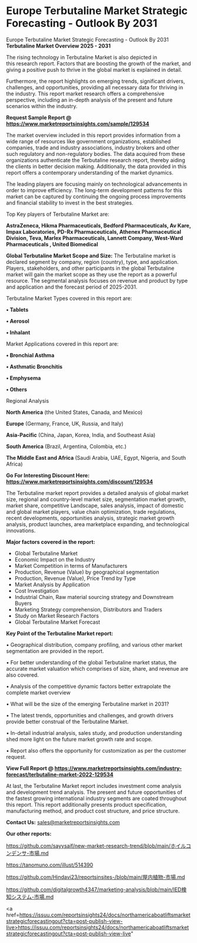 # Europe Terbutaline Market Strategic Forecasting - Outlook By 2031
Europe Terbutaline Market Strategic Forecasting - Outlook By 2031
<Strong> Terbutaline Market Overview 2025 - 2031</strong>

The rising technology in Terbutaline Market is also depicted in this research report. Factors that are boosting the growth of the market, and giving a positive push to thrive in the global market is explained in detail.

Furthermore, the report highlights on emerging trends, significant drivers, challenges, and opportunities, providing all necessary data for thriving in the industry. This report market research offers a comprehensive perspective, including an in-depth analysis of the present and future scenarios within the industry.

<strong>Request Sample Report @ <a href=https://www.marketreportsinsights.com/sample/129534>https://www.marketreportsinsights.com/sample/129534</a></strong>

The market overview included in this report provides information from a wide range of resources like government organizations, established companies, trade and industry associations, industry brokers and other such regulatory and non-regulatory bodies. The data acquired from these organizations authenticate the Terbutaline research report, thereby aiding the clients in better decision making. Additionally, the data provided in this report offers a contemporary understanding of the market dynamics.

The leading players are focusing mainly on technological advancements in order to improve efficiency. The long-term development patterns for this market can be captured by continuing the ongoing process improvements and financial stability to invest in the best strategies.

Top Key players of Terbutaline Market are:

<strong>AstraZeneca, Hikma Pharmaceuticals, Bedford Pharmaceuticals, Av Kare, Impax Laboratories, PD-Rx Pharmaceuticals, Athenex Pharmaceutical Division, Teva, Marlex Pharmaceuticals, Lannett Company, West-Ward Pharmaceuticals , United Biomedical</strong>

<strong><b>Global Terbutaline Market Scope and Size:</b></strong>
The Terbutaline market is declared segment by company, region (country), type, and application. Players, stakeholders, and other participants in the global Terbutaline market will gain the market scope as they use the report as a powerful resource. The segmental analysis focuses on revenue and product by type and application and the forecast period of 2025-2031.

Terbutaline Market Types covered in this report are:

<strong>• Tablets

• Aerosol

• Inhalant</strong>

Market Applications covered in this report are:

<strong>• Bronchial Asthma

• Asthmatic Bronchitis

• Emphysema

• Others</strong> 

Regional Analysis

<strong>North America</strong> (the United States, Canada, and Mexico)

<strong>Europe</strong> (Germany, France, UK, Russia, and Italy)

<strong>Asia-Pacific</strong> (China, Japan, Korea, India, and Southeast Asia)

<strong>South America</strong> (Brazil, Argentina, Colombia, etc.)

<strong>The Middle East and Africa</strong> (Saudi Arabia, UAE, Egypt, Nigeria, and South Africa)

<strong>Go For Interesting Discount Here: <a href=https://www.marketreportsinsights.com/discount/129534>https://www.marketreportsinsights.com/discount/129534</a></strong>

The Terbutaline market report provides a detailed analysis of global market size, regional and country-level market size, segmentation market growth, market share, competitive Landscape, sales analysis, impact of domestic and global market players, value chain optimization, trade regulations, recent developments, opportunities analysis, strategic market growth analysis, product launches, area marketplace expanding, and technological innovations.

<strong><b>Major factors covered in the report:</b></strong>
<ul>
  <li>Global Terbutaline Market </li>
  <li>Economic Impact on the Industry</li>
  <li>Market Competition in terms of Manufacturers</li>
  <li>Production, Revenue (Value) by geographical segmentation</li>
  <li>Production, Revenue (Value), Price Trend by Type</li>
  <li>Market Analysis by Application</li>
  <li>Cost Investigation</li>
  <li>Industrial Chain, Raw material sourcing strategy and Downstream Buyers</li>
  <li>Marketing Strategy comprehension, Distributors and Traders</li>
  <li>Study on Market Research Factors</li>
  <li>Global Terbutaline Market Forecast</li>
</ul>

<strong><b>Key Point of the Terbutaline Market report:</b></strong>

• Geographical distribution, company profiling, and various other market segmentation are provided in the report.

• For better understanding of the global Terbutaline market status, the accurate market valuation which comprises of size, share, and revenue are also covered.

• Analysis of the competitive dynamic factors better extrapolate the complete market overview

• What will be the size of the emerging Terbutaline market in 2031?

• The latest trends, opportunities and challenges, and growth drivers provide better construal of the Terbutaline Market.

• In-detail industrial analysis, sales study, and production understanding shed more light on the future market growth rate and scope.

• Report also offers the opportunity for customization as per the customer request.

<strong><b>View Full Report @ <a href=https://www.marketreportsinsights.com/industry-forecast/terbutaline-market-2022-129534>https://www.marketreportsinsights.com/industry-forecast/terbutaline-market-2022-129534</a></b></strong>


At last, the Terbutaline Market report includes investment come analysis and development trend analysis. The present and future opportunities of the fastest growing international industry segments are coated throughout this report. This report additionally presents product specification, manufacturing method, and product cost structure, and price structure.

<strong>Contact Us:</strong>
sales@marketreportsinsights.com

<strong>Our other reports:</strong>

<a href=https://github.com/sayysaif/new-market-research-trend/blob/main/ホイルコンデンサ-市場.md>https://github.com/sayysaif/new-market-research-trend/blob/main/ホイルコンデンサ-市場.md</a>

<a href=https://tanomuno.com/illust/514390>https://tanomuno.com/illust/514390</a>

<a href=https://github.com/Hindavi23/reportsinsites-/blob/main/屋内植物-市場.md>https://github.com/Hindavi23/reportsinsites-/blob/main/屋内植物-市場.md</a>

<a href=https://github.com/digitalgrowth4347/marketing-analysis/blob/main/IED検知システム-市場.md>https://github.com/digitalgrowth4347/marketing-analysis/blob/main/IED検知システム-市場.md</a>

<a href=https://issuu.com/reportsinsights24/docs/northamericaboatliftsmarketstrategicforecastingout?cta=post-publish-view-live>https://issuu.com/reportsinsights24/docs/northamericaboatliftsmarketstrategicforecastingout?cta=post-publish-view-live</a>"
